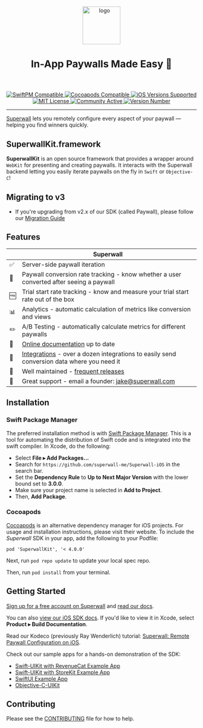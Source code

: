 <p align="center">
  <br />
  <img src=https://user-images.githubusercontent.com/3296904/158817914-144c66d0-572d-43a4-9d47-d7d0b711c6d7.png alt="logo" height="100px" />
  <h3 style="font-size:26" align="center">In-App Paywalls Made Easy 💸</h3>
  <br />
</p>

<p align="center">
  <a href="https://docs.superwall.com/docs/installation-via-spm">
    <img src="https://img.shields.io/badge/SwiftPM-Compatible-orange" alt="SwiftPM Compatible">
  </a>
  <a href="https://docs.superwall.com/docs/installation-via-cocoapods">
    <img src="https://img.shields.io/badge/pod-compatible-informational" alt="Cocoapods Compatible">
  </a>
  <a href="https://superwall.com/">
    <img src="https://img.shields.io/badge/ios%20version-%3E%3D%2013.0-blueviolet" alt="iOS Versions Supported">
  </a>
  <a href="https://github.com/superwall-me/Superwall-iOS/blob/master/LICENSE">
    <img src="https://img.shields.io/badge/license-MIT-green/" alt="MIT License">
  </a>
  <a href="https://superwall.com/">
    <img src="https://img.shields.io/badge/community-active-9cf" alt="Community Active">
  </a>
  <a href="https://superwall.com/">
    <img src="https://img.shields.io/github/v/tag/superwall-me/Superwall-iOS" alt="Version Number">
  </a>
</p>

----------------

[Superwall](https://superwall.com/) lets you remotely configure every aspect of your paywall — helping you find winners quickly.

## SuperwallKit.framework

**SuperwallKit** is an open source framework that provides a wrapper around `WebKit` for presenting and creating paywalls. It interacts with the Superwall backend letting you easily iterate paywalls on the fly in `Swift` or `Objective-C`!

## Migrating to v3

- If you're upgrading from v2.x of our SDK (called Paywall), please follow our [Migration Guide](https://docs.superwall.com/docs/migrating-to-v3)

## Features
|   | Superwall |
| --- | --- |
✅ | Server-side paywall iteration
🎯 | Paywall conversion rate tracking - know whether a user converted after seeing a paywall
🆓 | Trial start rate tracking - know and measure your trial start rate out of the box
📊 | Analytics - automatic calculation of metrics like conversion and views
✏️ | A/B Testing - automatically calculate metrics for different paywalls
📝 | [Online documentation](https://docs.superwall.com/docs) up to date
🔀 | [Integrations](https://docs.superwall.com/docs) - over a dozen integrations to easily send conversion data where you need it
💯 | Well maintained - [frequent releases](https://github.com/superwall-me/Superwall-iOS/releases)
📮 | Great support - email a founder: jake@superwall.com

## Installation

### Swift Package Manager

The preferred installation method is with [Swift Package Manager](https://swift.org/package-manager/). This is a tool for automating the distribution of Swift code and is integrated into the swift compiler. In Xcode, do the following:

- Select **File ▸ Add Packages...**
- Search for `https://github.com/superwall-me/Superwall-iOS` in the search bar.
- Set the **Dependency Rule** to **Up to Next Major Version** with the lower bound set to **3.0.0**.
- Make sure your project name is selected in **Add to Project**.
- Then, **Add Package**.

### Cocoapods

[Cocoapods](https://cocoapods.org) is an alternative dependency manager for iOS projects. For usage and installation instructions, please visit their website.
To include the *Superwall* SDK in your app, add the following to your Podfile:

```
pod 'SuperwallKit', '< 4.0.0'
```

Next, run `pod repo update` to update your local spec repo.

Then, run `pod install` from your terminal.

## Getting Started

[Sign up for a free account on Superwall](https://superwall.com/sign-up) and [read our docs](https://docs.superwall.com/docs).

You can also [view our iOS SDK docs](https://sdk.superwall.me/documentation/superwallkit/). If you'd like to view it in Xcode, select **Product ▸ Build Documentation**.

Read our Kodeco (previously Ray Wenderlich) tutorial: [Superwall: Remote Paywall Configuration on iOS](https://www.kodeco.com/38677971-superwall-remote-paywall-configuration-on-ios).

Check out our sample apps for a hands-on demonstration of the SDK:

- [Swift-UIKit with RevenueCat Example App](Examples/UIKit+RevenueCat)
- [Swift-UIKit with StoreKit Example App](Examples/UIKit-Swift)
- [SwiftUI Example App](Examples/SwiftUI)
- [Objective-C-UIKit](Examples/UIKit+RevenueCat)

## Contributing

Please see the [CONTRIBUTING](.github/CONTRIBUTING.md) file for how to help.
